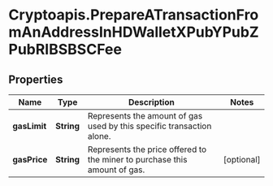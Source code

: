 # Cryptoapis.PrepareATransactionFromAnAddressInHDWalletXPubYPubZPubRIBSBSCFee

## Properties

Name | Type | Description | Notes
------------ | ------------- | ------------- | -------------
**gasLimit** | **String** | Represents the amount of gas used by this specific transaction alone. | 
**gasPrice** | **String** | Represents the price offered to the miner to purchase this amount of gas. | [optional] 


